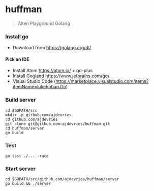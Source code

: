 # huffman
> Alten Playground Golang

### Install go
- Download from https://golang.org/dl/

#### Pick an IDE
- Install Atom https://atom.io/ + go-plus
- Install Gogland https://www.jetbrains.com/go/
- Visual Studio Code (https://marketplace.visualstudio.com/items?itemName=lukehoban.Go)

### Build server

```
cd $GOPATH/src
mkdir -p github.com/ajdevries
cd github.com/ajdevries
git clone git@github.com:ajdevries/huffman.git
cd huffman/server
go build
```

### Test

```
go test ./... -race
```

### Start server

```
cd $GOPATH/src/github.com/ajdevries/huffman/server
go build && ./server
```
